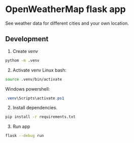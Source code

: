 # OpenWeatherMap flask app

See weather data for different cities and your own location.

## Development

1. Create _venv_
```bash
pythom -m .venv
```

2. Activate venv
Linux bash:
```bash
source .venv/bin/activate
```
Windows powershell:
```ps1
.venv\Scripts\activate.ps1
```

2. Install dependencies.
```bash
pip install -r requirements.txt
```

3. Run app
```bash
flask --debug run
```
